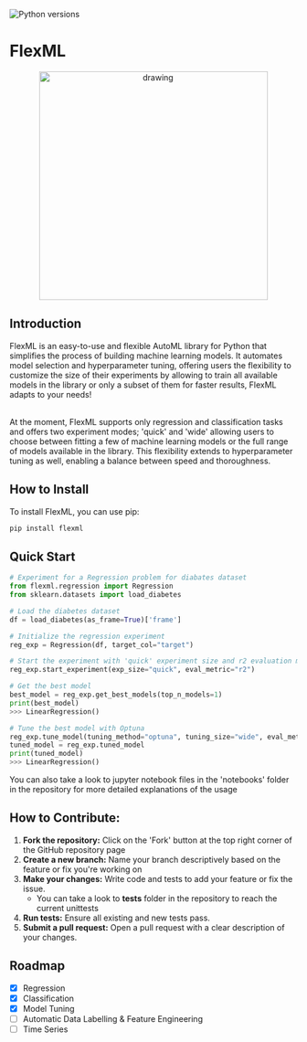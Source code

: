 ![Python versions](https://img.shields.io/badge/python_3.10+-blue)
# FlexML

<div align="center">
<img src="img/flexml_banner.jpeg" alt="drawing" width="400"/>
</div>

## Introduction
FlexML is an easy-to-use and flexible AutoML library for Python that simplifies the process of building machine learning models. It automates model selection and hyperparameter tuning, offering users the flexibility to customize the size of their experiments by allowing to train all available models in the library or only a subset of them for faster results, FlexML adapts to your needs! <br> <br>

At the moment, FlexML supports only regression and classification tasks and offers two experiment modes; 'quick' and 'wide' allowing users to choose between fitting a few of machine learning models or the full range of models available in the library. This flexibility extends to hyperparameter tuning as well, enabling a balance between speed and thoroughness.

## How to Install
To install FlexML, you can use pip:

```bash
pip install flexml
```

## Quick Start

```python
# Experiment for a Regression problem for diabates dataset
from flexml.regression import Regression
from sklearn.datasets import load_diabetes

# Load the diabetes dataset
df = load_diabetes(as_frame=True)['frame']

# Initialize the regression experiment
reg_exp = Regression(df, target_col="target")

# Start the experiment with 'quick' experiment size and r2 evaluation metric
reg_exp.start_experiment(exp_size="quick", eval_metric="r2")

# Get the best model
best_model = reg_exp.get_best_models(top_n_models=1)
print(best_model)
>>> LinearRegression()

# Tune the best model with Optuna
reg_exp.tune_model(tuning_method="optuna", tuning_size="wide", eval_metric="r2")
tuned_model = reg_exp.tuned_model
print(tuned_model)
>>> LinearRegression()
```
You can also take a look to jupyter notebook files in the 'notebooks' folder in the repository for more detailed explanations of the usage

## How to Contribute:

1. **Fork the repository:** Click on the 'Fork' button at the top right corner of the GitHub repository page
2. **Create a new branch:** Name your branch descriptively based on the feature or fix you're working on
3. **Make your changes:** Write code and tests to add your feature or fix the issue.
   - You can take a look to **tests** folder in the repository to reach the current unittests
4. **Run tests:** Ensure all existing and new tests pass.
5. **Submit a pull request:** Open a pull request with a clear description of your changes.

## Roadmap
- [x] Regression
- [x] Classification
- [x] Model Tuning
- [ ] Automatic Data Labelling & Feature Engineering
- [ ] Time Series  
